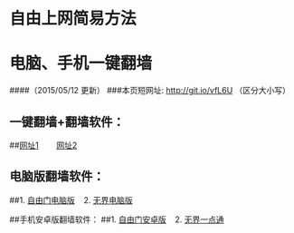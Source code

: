 # 自由上网简易方法
# 电脑、手机一键翻墙
####（2015/05/12 更新）
###本页短网址: http://git.io/vfL6U （区分大小写）

## 一键翻墙+翻墙软件：
##<a href="http://d3fmnf6otobp4d.cloudfront.net" target="_blank">网址1</a>&nbsp;&nbsp;&nbsp;&nbsp;&nbsp;&nbsp;&nbsp;&nbsp;<a href="http://d2fxxxdgj247cl.cloudfront.net" target="_blank">网址2</a>

## 电脑版翻墙软件：
##1. <a href="http://d1qf6zusax0jfj.cloudfront.net/fga01.php?fid=fg753p.zip" target="_blank">自由门电脑版</a>&nbsp;&nbsp;&nbsp;&nbsp;2. <a href="http://d1qf6zusax0jfj.cloudfront.net/fga01.php?fid=u1405.zip" target="_blank">无界电脑版</a>

##手机安卓版翻墙软件：
##1. <a href="http://d1qf6zusax0jfj.cloudfront.net/fga01.php?fid=fgma32.apk" target="_blank">自由门安卓版</a>&nbsp;&nbsp;&nbsp;&nbsp;2. <a href="http://d1qf6zusax0jfj.cloudfront.net/fga01.php?fid=um3.1.apk" target="_blank">无界一点通</a>
